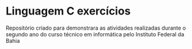 # Linguagem C exercícios 
Repositório criado para demonstrara as atividades realizadas durante o segundo ano do curso técnico em informática pelo Instituto Federal da Bahia 
